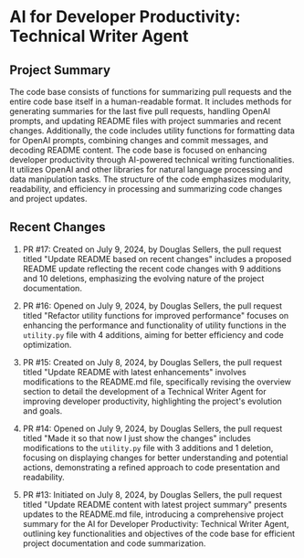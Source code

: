 # AI for Developer Productivity: Technical Writer Agent
## Project Summary

The code base consists of functions for summarizing pull requests and the entire code base itself in a human-readable format. It includes methods for generating summaries for the last five pull requests, handling OpenAI prompts, and updating README files with project summaries and recent changes. Additionally, the code includes utility functions for formatting data for OpenAI prompts, combining changes and commit messages, and decoding README content. The code base is focused on enhancing developer productivity through AI-powered technical writing functionalities. It utilizes OpenAI and other libraries for natural language processing and data manipulation tasks. The structure of the code emphasizes modularity, readability, and efficiency in processing and summarizing code changes and project updates.

## Recent Changes

1. PR #17: Created on July 9, 2024, by Douglas Sellers, the pull request titled "Update README based on recent changes" includes a proposed README update reflecting the recent code changes with 9 additions and 10 deletions, emphasizing the evolving nature of the project documentation.
   
2. PR #16: Opened on July 9, 2024, by Douglas Sellers, the pull request titled "Refactor utility functions for improved performance" focuses on enhancing the performance and functionality of utility functions in the `utility.py` file with 4 additions, aiming for better efficiency and code optimization.
   
3. PR #15: Created on July 8, 2024, by Douglas Sellers, the pull request titled "Update README with latest enhancements" involves modifications to the README.md file, specifically revising the overview section to detail the development of a Technical Writer Agent for improving developer productivity, highlighting the project's evolution and goals.
   
4. PR #14: Opened on July 9, 2024, by Douglas Sellers, the pull request titled "Made it so that now I just show the changes" includes modifications to the `utility.py` file with 3 additions and 1 deletion, focusing on displaying changes for better understanding and potential actions, demonstrating a refined approach to code presentation and readability.
   
5. PR #13: Initiated on July 8, 2024, by Douglas Sellers, the pull request titled "Update README content with latest project summary" presents updates to the README.md file, introducing a comprehensive project summary for the AI for Developer Productivity: Technical Writer Agent, outlining key functionalities and objectives of the code base for efficient project documentation and code summarization.